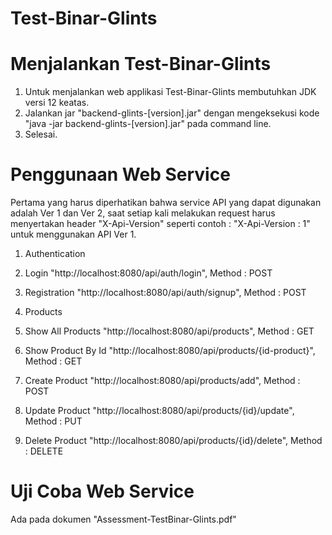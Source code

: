 # Test-Binar-Glints

# Menjalankan Test-Binar-Glints
  1. Untuk menjalankan web applikasi Test-Binar-Glints membutuhkan JDK versi 12 keatas.
  2. Jalankan jar "backend-glints-[version].jar" dengan mengeksekusi kode "java -jar backend-glints-[version].jar" pada command line.
  3. Selesai.

# Penggunaan Web Service
  Pertama yang harus diperhatikan bahwa service API yang dapat digunakan adalah Ver 1 dan Ver 2, saat setiap kali melakukan request harus menyertakan header "X-Api-Version" seperti contoh : "X-Api-Version : 1" untuk menggunakan API Ver 1.
  
  1. Authentication
  1. Login "http://localhost:8080/api/auth/login", Method : POST
  2. Registration "http://localhost:8080/api/auth/signup", Method : POST
  
  2. Products
  1. Show All Products "http://localhost:8080/api/products", Method : GET
  2. Show Product By Id "http://localhost:8080/api/products/{id-product}", Method : GET
  3. Create Product "http://localhost:8080/api/products/add", Method : POST
  4. Update Product "http://localhost:8080/api/products/{id}/update", Method : PUT
  5. Delete Product "http://localhost:8080/api/products/{id}/delete", Method : DELETE

# Uji Coba Web Service
  Ada pada dokumen "Assessment-TestBinar-Glints.pdf"
